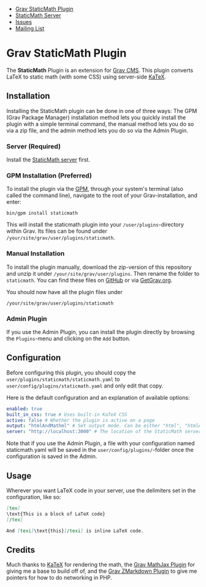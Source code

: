 - [Grav StaticMath Plugin](https://git.sr.ht/~fd/grav-plugin-staticmath)
- [StaticMath Server](https://git.sr.ht/~fd/staticmath-server)
- [Issues](https://todo.sr.ht/~fd/grav-plugin-staticmath)
- [Mailing List](https://lists.sr.ht/~fd/grav-plugin-staticmath)

# Grav StaticMath Plugin

The **StaticMath** Plugin is an extension for [Grav CMS](https://github.com/getgrav/grav). This plugin converts LaTeX to static math (with some CSS) using server-side [KaTeX](https://katex.org).

## Installation

Installing the StaticMath plugin can be done in one of three ways: The GPM (Grav Package Manager) installation method lets you quickly install the plugin with a simple terminal command, the manual method lets you do so via a zip file, and the admin method lets you do so via the Admin Plugin.

### Server (Required)

Install the [StaticMath server](https://git.sr.ht/~fd/staticmath-server) first.

### GPM Installation (Preferred)

To install the plugin via the [GPM](https://learn.getgrav.org/cli-console/grav-cli-gpm), through your system's terminal (also called the command line), navigate to the root of your Grav-installation, and enter:

    bin/gpm install staticmath

This will install the staticmath plugin into your `/user/plugins`-directory within Grav. Its files can be found under `/your/site/grav/user/plugins/staticmath`.

### Manual Installation

To install the plugin manually, download the zip-version of this repository and unzip it under `/your/site/grav/user/plugins`. Then rename the folder to `staticmath`. You can find these files on [GitHub](https://github.com//grav-plugin-staticmath) or via [GetGrav.org](https://getgrav.org/downloads/plugins).

You should now have all the plugin files under

    /your/site/grav/user/plugins/staticmath
	
### Admin Plugin

If you use the Admin Plugin, you can install the plugin directly by browsing the `Plugins`-menu and clicking on the `Add` button.

## Configuration

Before configuring this plugin, you should copy the `user/plugins/staticmath/staticmath.yaml` to `user/config/plugins/staticmath.yaml` and only edit that copy.

Here is the default configuration and an explanation of available options:

```yaml
enabled: true
built_in_css: true # Uses built-in KaTeX CSS
active: false # Whether the plugin is active on a page
output: "htmlAndMathml" # Set output mode. Can be either "html", "htmlAndMathml", or "mathml"
server: "http://localhost:3000" # The location of the StaticMath server
```

Note that if you use the Admin Plugin, a file with your configuration named staticmath.yaml will be saved in the `user/config/plugins/`-folder once the configuration is saved in the Admin.

## Usage

Wherever you want LaTeX code in your server, use the delimiters set in the configuration, like so:

```markdown
[tex]
\text{This is a block of LaTeX code}
[/tex]

And [texi]\text{this}[/texi] is inline LaTeX code.
```

## Credits

Much thanks to [KaTeX](https://katex.org) for rendering the math, the [Grav MathJax Plugin](https://github.com/Sommerregen/grav-plugin-mathjax) for giving me a base to build off of, and the [Grav ZMarkdown Plugin](https://github.com/AmauryCarrade/grav-plugin-zmarkdown-engine) to give me pointers for how to do networking in PHP.
